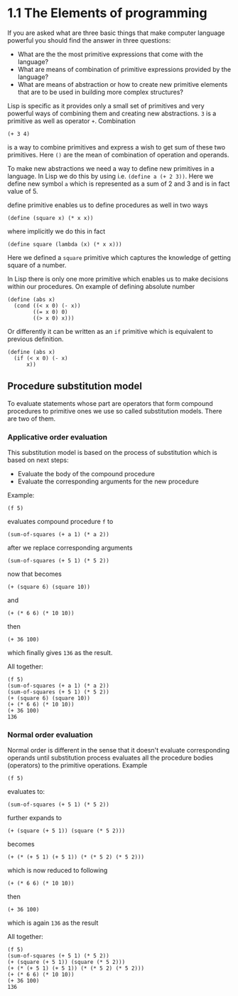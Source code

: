# 1.1 The Elements of programming

If you are asked what are three basic things that make computer language
powerful you should find the answer in three questions:

* What are the the most primitive expressions that come with the
  language?
* What are means of combination of primitive expressions provided by the
  language?
* What are means of abstraction or how to create new primitive elements
  that are to be used in building more complex structures?

Lisp is specific as it provides only a small set of primitives and very
powerful ways of combining them and creating new abstractions. `3` is a
primitive as well as operator `+`. Combination

    (+ 3 4)

is a way to combine primitives and express a wish to get sum of these
two primitives. Here `()` are the mean of combination of operation and
operands.

To make new abstractions we need a way to define new primitives in a
language. In Lisp we do this by using i.e. `(define a (+ 2 3))`. Here we
define new symbol `a` which is represented as a sum of 2 and 3 and is in
fact value of 5.

define primitive enables us to define procedures as well in two ways

    (define (square x) (* x x))

where implicitly we do this in fact

    (define square (lambda (x) (* x x)))

Here we defined a `square` primitive which captures the knowledge of
getting square of a number.

In Lisp there is only one more primitive which enables us to make
decisions within our procedures. On example of defining absolute number

    (define (abs x)
      (cond ((< x 0) (- x))
            ((= x 0) 0)
            ((> x 0) x)))

Or differently it can be written as an `if` primitive which is
equivalent to previous definition.

    (define (abs x)
      (if (< x 0) (- x)
          x))

## Procedure substitution model

To evaluate statements whose part are operators that form compound
procedures to primitive ones we use so called substitution models. There
are two of them.

### Applicative order evaluation

This substitution model is based on the process of substitution which is
based on next steps:

* Evaluate the body of the compound procedure
* Evaluate the corresponding arguments for the new procedure

Example:

    (f 5)

evaluates compound procedure `f` to

    (sum-of-squares (+ a 1) (* a 2))

after we replace corresponding arguments

    (sum-of-squares (+ 5 1) (* 5 2))

now that becomes

    (+ (square 6) (square 10))

and

    (+ (* 6 6) (* 10 10))

then

    (+ 36 100)

which finally gives `136` as the result.

All together:

    (f 5)
    (sum-of-squares (+ a 1) (* a 2))
    (sum-of-squares (+ 5 1) (* 5 2))
    (+ (square 6) (square 10))
    (+ (* 6 6) (* 10 10))
    (+ 36 100)
    136

### Normal order evaluation

Normal order is different in the sense that it doesn't evaluate
corresponding operands until substitution process evaluates all the
procedure bodies (operators) to the primitive operations. Example

    (f 5)

evaluates to:

    (sum-of-squares (+ 5 1) (* 5 2))

further expands to

    (+ (square (+ 5 1)) (square (* 5 2)))

becomes

    (+ (* (+ 5 1) (+ 5 1)) (* (* 5 2) (* 5 2)))

which is now reduced to following

    (+ (* 6 6) (* 10 10))

then

    (+ 36 100)

which is again `136` as the result

All together:

    (f 5)
    (sum-of-squares (+ 5 1) (* 5 2))
    (+ (square (+ 5 1)) (square (* 5 2)))
    (+ (* (+ 5 1) (+ 5 1)) (* (* 5 2) (* 5 2)))
    (+ (* 6 6) (* 10 10))
    (+ 36 100)
    136
